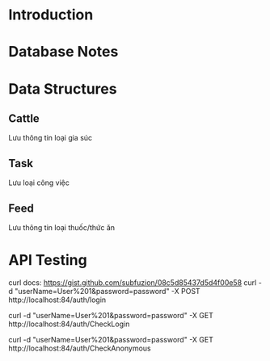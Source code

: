 ﻿
# Introduction

# Database Notes

# Data Structures

## Cattle
Lưu thông tin loại gia súc

## Task
Lưu loại công việc

## Feed
Lưu thông tin loại thuốc/thức ăn

# API Testing

curl docs: https://gist.github.com/subfuzion/08c5d85437d5d4f00e58
curl -d "userName=User%201&password=password" -X POST http://localhost:84/auth/login

curl -d "userName=User%201&password=password" -X GET http://localhost:84/auth/CheckLogin

curl -d "userName=User%201&password=password" -X GET http://localhost:84/auth/CheckAnonymous
